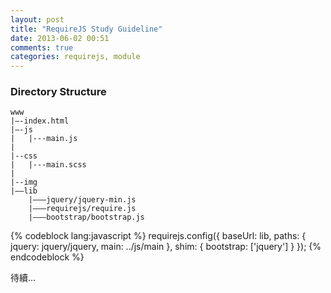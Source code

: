 ```yaml
---
layout: post
title: "RequireJS Study Guideline"
date: 2013-06-02 00:51
comments: true
categories: requirejs, module
---
```


### Directory Structure

    www
    |—-index.html
    |—-js
    |   |---main.js
    |
    |--css
    |   |---main.scss
    |
    |--img
    |—–lib
        |———jquery/jquery-min.js
        |———requirejs/require.js
        |———bootstrap/bootstrap.js

{% codeblock lang:javascript %} 
requirejs.config({
    baseUrl: lib,
    paths: {
        jquery: jquery/jquery,
        main: ../js/main
    },
    shim: {
        bootstrap: ['jquery']
    }
});
{% endcodeblock %} 

待續...